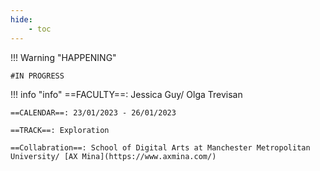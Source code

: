 ```yaml
---
hide:
    - toc
---
```


!!! Warning "HAPPENING"  
    
    #IN PROGRESS


!!! info "info"
    ==FACULTY==: Jessica Guy/ Olga Trevisan
    
    ==CALENDAR==: 23/01/2023 - 26/01/2023

    ==TRACK==: Exploration

    ==Collabration==: School of Digital Arts at Manchester Metropolitan University/ [AX Mina](https://www.axmina.com/)